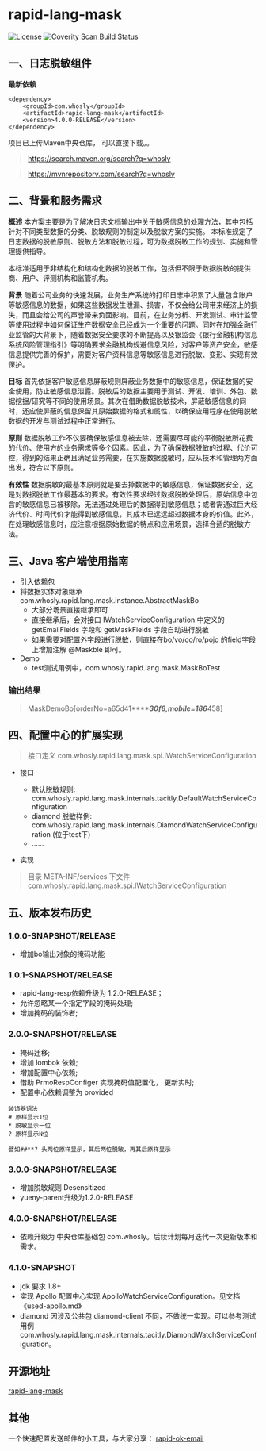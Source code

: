 ﻿rapid-lang-mask
================
[![License](https://img.shields.io/badge/License-Apache%202.0-blue.svg)](https://opensource.org/licenses/Apache-2.0)
<a href="">
  <img alt="Coverity Scan Build Status" src="https://img.shields.io/coverity/scan/8244.svg"/>
</a>


## 一、日志脱敏组件
**最新依赖**
```
<dependency>
    <groupId>com.whosly</groupId>
    <artifactId>rapid-lang-mask</artifactId>
    <version>4.0.0-RELEASE</version>
</dependency>
```

项目已上传Maven中央仓库， 可以直接下载。。
> https://search.maven.org/search?q=whosly

>https://mvnrepository.com/search?q=whosly

## 二、背景和服务需求
**概述**
   本方案主要是为了解决日志文档输出中关于敏感信息的处理方法，其中包括针对不同类型数据的分类、脱敏规则的制定以及脱敏方案的实施。
   本标准规定了日志数据的脱敏原则、脱敏方法和脱敏过程，可为数据脱敏工作的规划、实施和管理提供指导。
   
   本标准适用于非结构化和结构化数据的脱敏工作，包括但不限于数据脱敏的提供商、用户、评测机构和监管机构。

**背景**
   随着公司业务的快速发展，业务生产系统的打印日志中积累了大量包含账户等敏感信息的数据，如果这些数据发生泄漏、损害，不仅会给公司带来经济上的损失，而且会给公司的声誉带来负面影响。目前，在业务分析、开发测试、审计监管等使用过程中如何保证生产数据安全已经成为一个重要的问题。同时在加强金融行业监管的大背景下，随着数据安全要求的不断提高以及银监会《银行金融机构信息系统风险管理指引》等明确要求金融机构规避信息风险，对客户等资产安全，敏感信息提供完善的保护，需要对客户资料信息等敏感信息进行脱敏、变形、实现有效保护。

**目标**
   首先依据客户敏感信息屏蔽规则屏蔽业务数据中的敏感信息，保证数据的安全使用，防止敏感信息泄露。脱敏后的数据主要用于测试、开发、培训、外包、数据挖掘/研究等不同的使用场景。其次在借助数据脱敏技术，屏蔽敏感信息的同时，还应使屏蔽的信息保留其原始数据的格式和属性，以确保应用程序在使用脱敏数据的开发与测试过程中正常进行。
   
**原则**
   数据脱敏工作不仅要确保敏感信息被去除，还需要尽可能的平衡脱敏所花费的代价、使用方的业务需求等多个因素。因此，为了确保数据脱敏的过程、代价可控，得到的结果正确且满足业务需要，在实施数据脱敏时，应从技术和管理两方面出发，符合以下原则。
   
**有效性**
   数据脱敏的最基本原则就是要去掉数据中的敏感信息，保证数据安全，这是对数据脱敏工作最基本的要求。有效性要求经过数据脱敏处理后，原始信息中包含的敏感信息已被移除，无法通过处理后的数据得到敏感信息；或者需通过巨大经济代价、时间代价才能得到敏感信息，其成本已远远超过数据本身的价值。此外，在处理敏感信息时，应注意根据原始数据的特点和应用场景，选择合适的脱敏方法。


## 三、Java 客户端使用指南
* 引入依赖包
* 将数据实体对象继承 com.whosly.rapid.lang.mask.instance.AbstractMaskBo
  + 大部分场景直接继承即可
  + 直接继承后，会对接口 IWatchServiceConfiguration 中定义的 getEmailFields 字段和 getMaskFields 字段自动进行脱敏
  + 如果需要对配置外字段进行脱敏，则直接在bo/vo/co/ro/pojo 的field字段上增加注解 @Maskble 即可。
* Demo
  + test测试用例中，com.whosly.rapid.lang.mask.MaskBoTest
  
### 输出结果
> MaskDemoBo[orderNo=a65d41*********30f8,mobile=186*****458]


## 四、配置中心的扩展实现
> 接口定义
> com.whosly.rapid.lang.mask.spi.IWatchServiceConfiguration

* 接口
  + 默认脱敏规则: com.whosly.rapid.lang.mask.internals.tacitly.DefaultWatchServiceConfiguration
  + diamond 脱敏样例: com.whosly.rapid.lang.mask.internals.DiamondWatchServiceConfiguration (位于test下)
  + ......
  
* 实现
> 目录  META-INF/services 下文件 com.whosly.rapid.lang.mask.spi.IWatchServiceConfiguration


## 五、版本发布历史
### 1.0.0-SNAPSHOT/RELEASE
* 增加bo输出对象的掩码功能

### 1.0.1-SNAPSHOT/RELEASE
* rapid-lang-resp依赖升级为 1.2.0-RELEASE；
* 允许忽略某一个指定字段的掩码处理;
* 增加掩码的装饰者;

### 2.0.0-SNAPSHOT/RELEASE
* 掩码迁移;
* 增加 lombok 依赖;
* 增加配置中心依赖;
* 借助 PrmoRespConfiger 实现掩码值配置化， 更新实时;
* 配置中心依赖调整为 provided

```
装饰器语法
# 原样显示1位
* 脱敏显示一位
? 原样显示N位

譬如##**? 头两位原样显示，其后两位脱敏，再其后原样显示
```

### 3.0.0-SNAPSHOT/RELEASE
* 增加脱敏规则 Desensitized
* yueny-parent升级为1.2.0-RELEASE

### 4.0.0-SNAPSHOT/RELEASE
* 依赖升级为 中央仓库基础包 com.whosly。后续计划每月迭代一次更新版本和需求。

### 4.1.0-SNAPSHOT
* jdk 要求 1.8+ 
* 实现 Apollo 配置中心实现 ApolloWatchServiceConfiguration。见文档 《used-apollo.md》
* diamond 因涉及公共包 diamond-client 不同，不做统一实现。可以参考测试用例 com.whosly.rapid.lang.mask.internals.tacitly.DiamondWatchServiceConfiguration。


## 开源地址
[rapid-lang-mask](https://github.com/yueny/rapid-lang-mask)

## 其他
一个快速配置发送邮件的小工具，与大家分享：
[rapid-ok-email](https://github.com/yueny/rapid-ok-email)